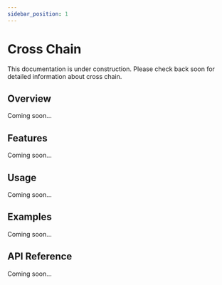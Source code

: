 ```yaml
---
sidebar_position: 1
---
```


# Cross Chain

This documentation is under construction. Please check back soon for detailed information about cross chain.

## Overview

Coming soon...

## Features

Coming soon...

## Usage

Coming soon...

## Examples

Coming soon...

## API Reference

Coming soon...
